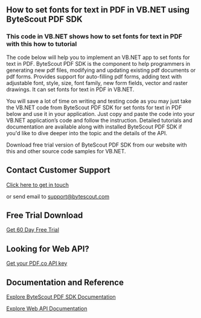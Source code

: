 ## How to set fonts for text in PDF in VB.NET using ByteScout PDF SDK

### This code in VB.NET shows how to set fonts for text in PDF with this how to tutorial

The code below will help you to implement an VB.NET app to set fonts for text in PDF. ByteScout PDF SDK is the component to help programmers in generating new pdf files, modifying and updating existing pdf documents or pdf forms. Provides support for auto-filling pdf forms, adding text with adjustable font, style, size, font family, new form fields, vector and raster drawings. It can set fonts for text in PDF in VB.NET.

You will save a lot of time on writing and testing code as you may just take the VB.NET code from ByteScout PDF SDK for set fonts for text in PDF below and use it in your application. Just copy and paste the code into your VB.NET application’s code and follow the instruction. Detailed tutorials and documentation are available along with installed ByteScout PDF SDK if you'd like to dive deeper into the topic and the details of the API.

Download free trial version of ByteScout PDF SDK from our website with this and other source code samples for VB.NET.

## Contact Customer Support

[Click here to get in touch](https://bytescout.zendesk.com/hc/en-us/requests/new?subject=ByteScout%20PDF%20SDK%20Question)

or send email to [support@bytescout.com](mailto:support@bytescout.com?subject=ByteScout%20PDF%20SDK%20Question) 

## Free Trial Download

[Get 60 Day Free Trial](https://bytescout.com/download/web-installer?utm_source=github-readme)

## Looking for Web API? 

[Get your PDF.co API key](https://pdf.co/documentation/api?utm_source=github-readme)

## Documentation and Reference

[Explore ByteScout PDF SDK Documentation](https://bytescout.com/documentation/index.html?utm_source=github-readme)

[Explore Web API Documentation](https://pdf.co/documentation/api?utm_source=github-readme)